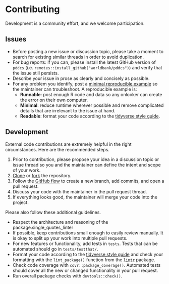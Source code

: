 # Contributing

Development is a community effort, and we welcome participation.

## Issues

* Before posting a new issue or discussion topic, please take a moment to search for existing similar threads in order to avoid duplication.
* For bug reports: if you can, please install the latest GitHub version of `pddcs` (i.e. `remotes::install_github("worldbank/pddcs")`) and verify that the issue still persists.
* Describe your issue in prose as clearly and concisely as possible.
* For any problem you identify, post a [minimal reproducible example](https://www.tidyverse.org/help/) so the maintainer can troubleshoot. A reproducible example is:
    * **Runnable**: post enough R code and data so any onlooker can create the error on their own computer.
    * **Minimal**: reduce runtime wherever possible and remove complicated details that are irrelevant to the issue at hand.
    * **Readable**: format your code according to the [tidyverse style guide](https://style.tidyverse.org/).

## Development

External code contributions are extremely helpful in the right circumstances. Here are the recommended steps.

1. Prior to contribution, please propose your idea in a discussion topic or issue thread so you and the maintainer can define the intent and scope of your work.
2. [Clone](https://docs.github.com/en/github/creating-cloning-and-archiving-repositories/cloning-a-repository-from-github/cloning-a-repository) or [fork](https://help.github.com/articles/fork-a-repo/) the repository.
3. Follow the [GitHub flow](https://guides.github.com/introduction/flow/index.html) to create a new branch, add commits, and open a pull request.
4. Discuss your code with the maintainer in the pull request thread.
5. If everything looks good, the maintainer will merge your code into the project.

Please also follow these additional guidelines.

* Respect the architecture and reasoning of the package.single_quotes_linter
* If possible, keep contributions small enough to easily review manually. It is okay to split up your work into multiple pull requests.
* For new features or functionality, add tests in `tests`. Tests that can be automated should go in `tests/testthat/`.
* Format your code according to the [tidyverse style guide](https://style.tidyverse.org/) and check your formatting with the `lint_package()` function from the [`lintr`](https://github.com/jimhester/lintr) package.
* Check code coverage with `covr::package_coverage()`. Automated tests should cover all the new or changed functionality in your pull request.
* Run overall package checks with `devtools::check()`.
